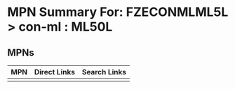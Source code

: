 



# MPN Summary For: FZECONMLML5L > con-ml : ML50L

## MPNs
  

|MPN|Direct Links|Search Links|
| :--- | :--- | :--- |
||||
